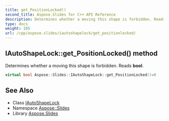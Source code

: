 ```yaml
---
title: get_PositionLocked()
second_title: Aspose.Slides for C++ API Reference
description: Determines whether a moving this shape is forbidden. Reads bool.
type: docs
weight: 105
url: /cpp/aspose.slides/iautoshapelock/get_positionlocked/
---
```

## IAutoShapeLock::get_PositionLocked() method


Determines whether a moving this shape is forbidden. Reads **bool**.

```cpp
virtual bool Aspose::Slides::IAutoShapeLock::get_PositionLocked()=0
```

## See Also

* Class [IAutoShapeLock](./)
* Namespace [Aspose::Slides](../)
* Library [Aspose.Slides](../../)